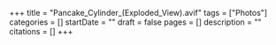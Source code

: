 +++
title = "Pancake_Cylinder_(Exploded_View).avif"
tags = ["Photos"]
categories = []
startDate = ""
draft = false
pages = []
description = ""
citations = []
+++

